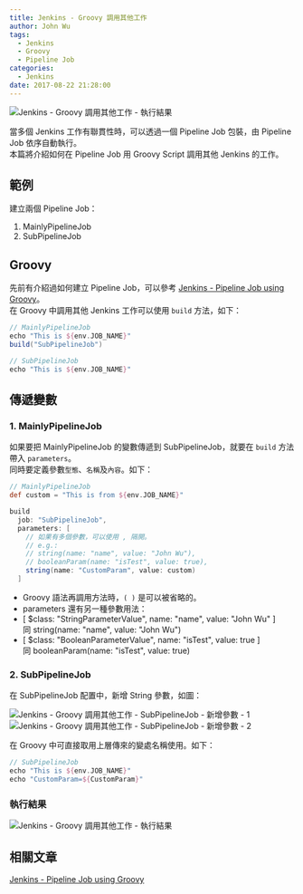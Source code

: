 ```yaml
---
title: Jenkins - Groovy 調用其他工作
author: John Wu
tags:
  - Jenkins
  - Groovy
  - Pipeline Job
categories:
  - Jenkins
date: 2017-08-22 21:28:00
---
```


![Jenkins - Groovy 調用其他工作 - 執行結果](/images/x303.png)

當多個 Jenkins 工作有聯貫性時，可以透過一個 Pipeline Job 包裝，由 Pipeline Job 依序自動執行。  
本篇將介紹如何在 Pipeline Job 用 Groovy Script 調用其他 Jenkins 的工作。  

<!-- more -->

## 範例

建立兩個 Pipeline Job：  
1. MainlyPipelineJob  
2. SubPipelineJob  

## Groovy

先前有介紹過如何建立 Pipeline Job，可以參考 [Jenkins - Pipeline Job using Groovy](/article/jenkins-pipeline-job-using-groovy.html)。  
在 Groovy 中調用其他 Jenkins 工作可以使用 `build` 方法，如下：

```groovy
// MainlyPipelineJob 
echo "This is ${env.JOB_NAME}"
build("SubPipelineJob")
```

```groovy
// SubPipelineJob 
echo "This is ${env.JOB_NAME}"
```

## 傳遞變數

### 1. MainlyPipelineJob

如果要把 MainlyPipelineJob 的變數傳遞到 SubPipelineJob，就要在 `build` 方法帶入 `parameters`。  
同時要定義參數`型態`、`名稱`及`內容`。如下：

```groovy
// MainlyPipelineJob 
def custom = "This is from ${env.JOB_NAME}"

build
  job: "SubPipelineJob",
  parameters: [
    // 如果有多個參數，可以使用 , 隔開。
    // e.g.: 
    // string(name: "name", value: "John Wu"),
    // booleanParam(name: "isTest", value: true),
    string(name: "CustomParam", value: custom)
  ]
```
* Groovy 語法再調用方法時，`( )` 是可以被省略的。  
* parameters 還有另一種參數用法：
 * [ $class: "StringParameterValue", name: "name", value: "John Wu" ]  
   同 string(name: "name", value: "John Wu")  
 * [ $class: "BooleanParameterValue", name: "isTest", value: true ]  
   同 booleanParam(name: "isTest", value: true)

### 2. SubPipelineJob

在 SubPipelineJob 配置中，新增 String 參數，如圖：

![Jenkins - Groovy 調用其他工作 - SubPipelineJob - 新增參數 - 1](/images/x301.png)
![Jenkins - Groovy 調用其他工作 - SubPipelineJob - 新增參數 - 2](/images/x302.png)

在 Groovy 中可直接取用上層傳來的變處名稱使用。如下：
```groovy
// SubPipelineJob 
echo "This is ${env.JOB_NAME}"
echo "CustomParam=${CustomParam}"
```

### 執行結果

![Jenkins - Groovy 調用其他工作 - 執行結果](/images/x303.png)

## 相關文章

[Jenkins - Pipeline Job using Groovy](/article/jenkins-pipeline-job-using-groovy.html)  